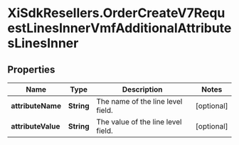 # XiSdkResellers.OrderCreateV7RequestLinesInnerVmfAdditionalAttributesLinesInner

## Properties

Name | Type | Description | Notes
------------ | ------------- | ------------- | -------------
**attributeName** | **String** | The name of the line level field. | [optional] 
**attributeValue** | **String** | The value of the line level field. | [optional] 


